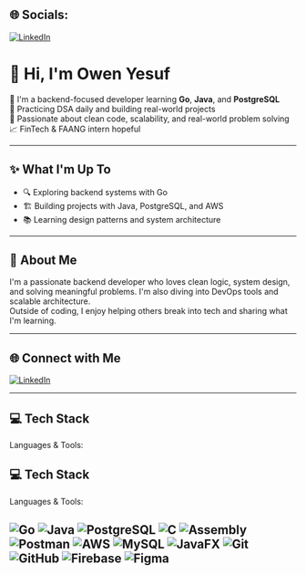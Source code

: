 
## 🌐 Socials:
[![LinkedIn](https://img.shields.io/badge/LinkedIn-%230077B5.svg?logo=linkedin&logoColor=white)](https://www.linkedin.com/in/owen-yesuf-24b8842a6/)

# 👋 Hi, I'm Owen Yesuf

🚀 I'm a backend-focused developer learning **Go**, **Java**, and **PostgreSQL**  
🧠 Practicing DSA daily and building real-world projects  
🎯 Passionate about clean code, scalability, and real-world problem solving  
📈 FinTech & FAANG intern hopeful

---

## ✨ What I'm Up To

- 🔍 Exploring backend systems with Go
- 🏗️ Building projects with Java, PostgreSQL, and AWS
- 📚 Learning design patterns and system architecture

---

## 🧠 About Me

I'm a passionate backend developer who loves clean logic, system design, and solving meaningful problems. I'm also diving into DevOps tools and scalable architecture.  
Outside of coding, I enjoy helping others break into tech and sharing what I'm learning.

---

## 🌐 Connect with Me

[![LinkedIn](https://img.shields.io/badge/LinkedIn-%230077B5.svg?logo=linkedin&logoColor=white)](https://www.linkedin.com/in/owen-yesuf-24b8842a6/)

---

## 💻 Tech Stack

Languages & Tools:

## 💻 Tech Stack

Languages & Tools:

![Go](https://img.shields.io/badge/go-%2300ADD8.svg?style=for-the-badge&logo=go&logoColor=white)
![Java](https://img.shields.io/badge/java-%23ED8B00.svg?style=for-the-badge&logo=openjdk&logoColor=white)
![PostgreSQL](https://img.shields.io/badge/postgres-%23316192.svg?style=for-the-badge&logo=postgresql&logoColor=white)
![C](https://img.shields.io/badge/c-%2300599C.svg?style=for-the-badge&logo=c&logoColor=white)
![Assembly](https://img.shields.io/badge/assembly-%23000000.svg?style=for-the-badge&logoColor=white)
![Postman](https://img.shields.io/badge/Postman-FF6C37?style=for-the-badge&logo=postman&logoColor=white)
![AWS](https://img.shields.io/badge/AWS-%23FF9900.svg?style=for-the-badge&logo=amazon-aws&logoColor=white)
![MySQL](https://img.shields.io/badge/mysql-4479A1.svg?style=for-the-badge&logo=mysql&logoColor=white)
![JavaFX](https://img.shields.io/badge/javafx-%23FF0000.svg?style=for-the-badge&logo=javafx&logoColor=white)
![Git](https://img.shields.io/badge/git-%23F05033.svg?style=for-the-badge&logo=git&logoColor=white)
![GitHub](https://img.shields.io/badge/github-%23121011.svg?style=for-the-badge&logo=github&logoColor=white)
![Firebase](https://img.shields.io/badge/firebase-%23039BE5.svg?style=for-the-badge&logo=firebase)
![Figma](https://img.shields.io/badge/figma-%23F24E1E.svg?style=for-the-badge&logo=figma&logoColor=white)
---

<!-- Profile built and maintained by Owen Yesuf -->
